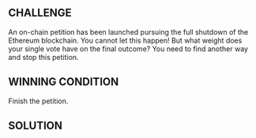 ## CHALLENGE

An on-chain petition has been launched pursuing the full shutdown of the Ethereum blockchain. You cannot let this happen! But what weight does your single vote have on the final outcome? You need to find another way and stop this petition.


## WINNING CONDITION

Finish the petition.


## SOLUTION

